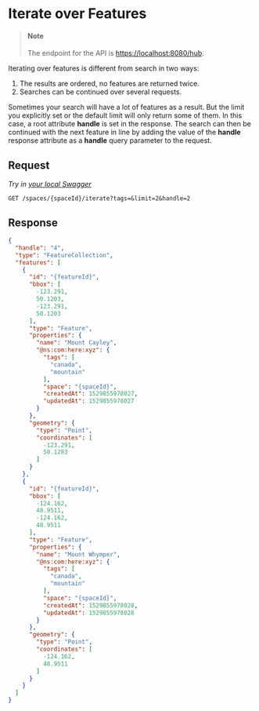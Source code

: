 # Iterate over Features

> #### Note
>
> The endpoint for the API is <https://localhost:8080/hub>.

Iterating over features is different from search in two ways:

1. The results are ordered, no features are returned twice.
2. Searches can be continued over several requests.

Sometimes your search will have a lot of features as a result. But the limit you explicitly set or the default limit will only return some of them. In this case, a root attribute **handle** is set in the response. The search can then be continued with the next feature in line by adding the value of the **handle** response attribute as a **handle** query parameter to the request.

## Request

*Try in [your local Swagger](http://localhost:8888/hub/static/swagger/#/Read%20Features/iterateFeatures)*

```HTTP
GET /spaces/{spaceId}/iterate?tags=&limit=2&handle=2
```

## Response

```JSON
{
  "handle": "4",
  "type": "FeatureCollection",
  "features": [
    {
      "id": "{featureId}",
      "bbox": [
        -123.291,
        50.1203,
        -123.291,
        50.1203
      ],
      "type": "Feature",
      "properties": {
        "name": "Mount Cayley",
        "@ns:com:here:xyz": {
          "tags": [
            "canada",
            "mountain"
          ],
          "space": "{spaceId}",
          "createdAt": 1529855978027,
          "updatedAt": 1529855978027
        }
      },
      "geometry": {
        "type": "Point",
        "coordinates": [
          -123.291,
          50.1203
        ]
      }
    },
    {
      "id": "{featureId}",
      "bbox": [
        -124.162,
        48.9511,
        -124.162,
        48.9511
      ],
      "type": "Feature",
      "properties": {
        "name": "Mount Whymper",
        "@ns:com:here:xyz": {
          "tags": [
            "canada",
            "mountain"
          ],
          "space": "{spaceId}",
          "createdAt": 1529855978028,
          "updatedAt": 1529855978028
        }
      },
      "geometry": {
        "type": "Point",
        "coordinates": [
          -124.162,
          48.9511
        ]
      }
    }
  ]
}
```
